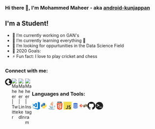 
### Hi there 👋, I'm Mohammed Maheer - aka [android-kunjappan](https://android-kunjapppan.github.io/Mohammed-Maheer/)


## I'm a Student!
- 🔭 I’m currently working on GAN's
- 🌱 I’m currently learning everything 🤣
- 👯 I’m looking for oppurtunities in the Data Science Field
- 🥅 2020 Goals: 
- ⚡ Fun fact: I love to play cricket and chess

### Connect with me:

[<img align="left" width="22px" src="https://raw.githubusercontent.com/iconic/open-iconic/master/svg/globe.svg" />](https://android-kunjapppan.github.io/Mohammed-Maheer/)
[<img align="left" alt="Maheer | Twitter" width="22px" src="https://cdn.jsdelivr.net/npm/simple-icons@v3/icons/twitter.svg" />](https://twitter.com/maheer23)
[<img align="left" alt="Maheer | LinkedIn" width="22px" src="https://cdn.jsdelivr.net/npm/simple-icons@v3/icons/linkedin.svg" />](https://www.linkedin.com/in/maheer-mohammed/)
[<img align="left" alt="Maheer | Instagram" width="22px" src="https://cdn.jsdelivr.net/npm/simple-icons@v3/icons/instagram.svg" />](https://www.instagram.com/mohammed.maheer/)

<br />

### Languages and Tools:

<img align="left" alt="Visual Studio Code" width="26px" src="https://raw.githubusercontent.com/github/explore/80688e429a7d4ef2fca1e82350fe8e3517d3494d/topics/visual-studio-code/visual-studio-code.png" />
<img align="left" alt="Python" width="26px" src="https://raw.githubusercontent.com/github/explore/80688e429a7d4ef2fca1e82350fe8e3517d3494d/topics/python/python.png" />
<img align="left" alt="Java" width="26px" src="https://raw.githubusercontent.com/github/explore/80688e429a7d4ef2fca1e82350fe8e3517d3494d/topics/java/java.png" />
<img align="left" alt="HTML5" width="26px" src="https://raw.githubusercontent.com/github/explore/80688e429a7d4ef2fca1e82350fe8e3517d3494d/topics/html/html.png" />
<img align="left" alt="JavaScript" width="26px" src="https://raw.githubusercontent.com/github/explore/80688e429a7d4ef2fca1e82350fe8e3517d3494d/topics/javascript/javascript.png" />
<img align="left" alt="SQL" width="26px" src="https://raw.githubusercontent.com/github/explore/80688e429a7d4ef2fca1e82350fe8e3517d3494d/topics/sql/sql.png" />
<img align="left" alt="Git" width="26px" src="https://raw.githubusercontent.com/github/explore/80688e429a7d4ef2fca1e82350fe8e3517d3494d/topics/git/git.png" />
<img align="left" alt="GitHub" width="26px" src="https://raw.githubusercontent.com/github/explore/78df643247d429f6cc873026c0622819ad797942/topics/github/github.png" />
<img align="left" alt="HTML5" width="26px" src="https://raw.githubusercontent.com/github/explore/80688e429a7d4ef2fca1e82350fe8e3517d3494d/topics/terminal/terminal.png" />

<br />
<br />


